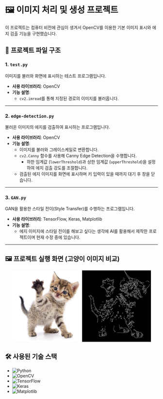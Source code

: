 # 🖼️ 이미지 처리 및 생성 프로젝트

이 프로젝트는 컴퓨터 비전에 관심이 생겨서 OpenCV를 이용한 기본 이미지 표시와 에지 검출 기능을 구현했습니다.

## 📂 프로젝트 파일 구조

### 1. `test.py`
이미지를 불러와 화면에 표시하는 테스트 프로그램입니다.

- **사용 라이브러리**: OpenCV
- **기능 설명**:
  - `cv2.imread`를 통해 지정된 경로의 이미지를 불러옵니다.

---

### 2. `edge-detection.py`
불러온 이미지의 에지를 검출하여 표시하는 프로그램입니다.

- **사용 라이브러리**: OpenCV
- **기능 설명**:
  - 이미지를 불러와 그레이스케일로 변환합니다.
  - `cv2.Canny` 함수를 사용해 Canny Edge Detection을 수행합니다.
    - 하한 임계값 (`lowerThreshold`)과 상한 임계값 (`upperThreshold`)을 설정하여 에지 검출 강도를 조절합니다.
  - 검출된 에지 이미지를 화면에 표시하며 키 입력이 있을 때까지 대기 후 창을 닫습니다.

---

### 3. `GAN.py`
GAN을 활용한 스타일 전이(Style Transfer)를 수행하는 프로그램입니다.

- **사용 라이브러리**: TensorFlow, Keras, Matplotlib
- **기능 설명**:
  - 에지 이미지에 스타일 전이를 해보고 싶다는 생각에 AI를 활용해서 제작한 프로젝트이며 현재 수정 중에 있습니다.

---

## 🖼️ 프로젝트 실행 화면 (고양이 이미지 비교)
<p align="center">
  <img src="./image/cat.png" alt="cat image" width="45%">
  <img src="./image/edge_image.png" alt="edge detection image" width="45%">
</p>

## 🛠️ 사용된 기술 스택

- ![Python](https://img.shields.io/badge/Python-3776AB?style=flat-square&logo=python&logoColor=white)
- ![OpenCV](https://img.shields.io/badge/OpenCV-5C3EE8?style=flat-square&logo=opencv&logoColor=white)
- ![TensorFlow](https://img.shields.io/badge/TensorFlow-FF6F00?style=flat-square&logo=tensorflow&logoColor=white)
- ![Keras](https://img.shields.io/badge/Keras-D00000?style=flat-square&logo=keras&logoColor=white)
- ![Matplotlib](https://img.shields.io/badge/Matplotlib-3776AB?style=flat-square&logo=python&logoColor=white)
